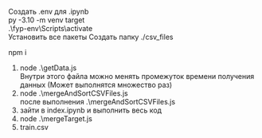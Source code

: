 Создать .env для .ipynb  
py -3.10 -m venv target  
.\fyp-env\Scripts\activate  
Установить все пакеты
Создать папку ./csv_files

npm i

1. node .\getData.js  
   Внутри этого файла можно менять промежуток времени получения данных (Может выполнятся множество раз)
2. node .\mergeAndSortCSVFiles.js  
   после выполнения .\mergeAndSortCSVFiles.js
3. зайти в index.ipynb и выполнить весь код
4. node .\mergeTarget.js
5. train.csv
